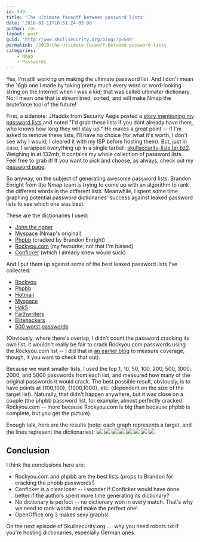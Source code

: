 ```yaml
---
id: 549
title: 'The ultimate faceoff between password lists'
date: '2010-03-11T10:51:24-05:00'
author: ron
layout: post
guid: 'http://www.skullsecurity.org/blog/?p=549'
permalink: /2010/the-ultimate-faceoff-between-password-lists
categories:
    - Nmap
    - Passwords
---
```


Yes, I'm still working on making the ultimate password list. And I don't mean the 16gb one I made by taking pretty much every word or word-looking string on the Internet when I was a kid; that was called ultimat<em>er</em> dictionary. No; I mean one that is streamlined, sorted, and will make Nmap the bruteforce tool of the future! 
<!--more-->
First, a sidenote: JHaddix from Security Aegis posted a <a href='http://www.securityaegis.com/easy-breezy-beautiful-password-attacking/'>story mentioning my password lists</a> and noted "I'd grab these lists if you dont already have them, who knows how long they will stay up." He makes a great point -- if I'm asked to remove these lists, I'll have no choice (for what it's worth, I don't see why I would; I cleared it with my ISP before hosting them). But, just in case, I wrapped everything up in a single tarball: <a href='http://downloads.skullsecurity.org/passwords/skullsecurity-lists.tar.bz2'>skullsecurity-lists.tar.bz2</a>. Weighing in at 132mb, it contains my whole collection of password lists. Feel free to grab it! If you want to pick and choose, as always, check out my <a href='http://www.skullsecurity.org/wiki/index.php/Passwords'>password page</a>. 

So anyway, on the subject of generating awesome password lists, Brandon Enright from the Nmap team is trying to come up with an algorithm to rank the different words in the different lists. Meanwhile, I spent some time graphing potential password dictionaries' success against leaked password lists to see which one was best. 

These are the dictionaries I used:
<ul>
<li><a href='http://downloads.skullsecurity.org/passwords/john.txt'>John the ripper</a></li>
<li><a href='http://downloads.skullsecurity.org/passwords/myspace.txt'>Myspace</a> (Nmap's original)</li>
<li><a href='http://downloads.skullsecurity.org/passwords/phpbb.txt'>Phpbb</a> (cracked by Brandon Enright)</li>
<li><a href='http://downloads.skullsecurity.org/passwords/rockyou.txt'>Rockyou.com</a> (my favourite; not that I'm biased)</li>
<li><a href='http://downloads.skullsecurity.org/passwords/conficker.txt'>Conficker</a> (which I already knew would suck)</li>
</ul>

And I put them up against some of the best leaked password lists I've collected:
<ul>
<li><a href='http://downloads.skullsecurity.org/passwords/rockyou.txt'>Rockyou</a></li>
<li><a href='http://downloads.skullsecurity.org/passwords/phpbb.txt'>Phpbb</a></li>
<li><a href='http://downloads.skullsecurity.org/passwords/hotmail.txt'>Hotmail</a></li>
<li><a href='http://downloads.skullsecurity.org/passwords/myspace.txt'>Myspace</a></li>
<li><a href='http://downloads.skullsecurity.org/passwords/hak5.txt'>Hak5</a></li>
<li><a href='http://downloads.skullsecurity.org/passwords/faithwriters.txt'>Faithwriters</a></li>
<li><a href='http://downloads.skullsecurity.org/passwords/elitehacker.txt'>Elitehackers</a></li>
<li><a href='http://downloads.skullsecurity.org/passwords/500-worst-passwords.txt'>500 worst passwords</a></li>
</ul>

(Obviously, where there's overlap, I didn't count the password cracking its own list; it wouldn't really be fair to crack Rockyou.com passwords using the Rockyou.com list -- I did that in <a href='http://www.skullsecurity.org/blog/?p=516'>an earlier blog</a> to measure coverage, though, if you want to check that out). 

Because we want smaller lists, I used the top 1, 10, 50, 100, 200, 500, 1000, 2000, and 5000 passwords from each list, and measured how many of the original passwords it would crack. The best possible result, obviously, is to have points at {100,100}, {1000,1000}, etc. (dependent on the size of the target list). Naturally, that didn't happen anywhere, but it was close on a couple (the phpbb password list, for example, almost perfectly cracked Rockyou.com -- more because Rockyou.com is big than because phpbb is complete, but you get the picture).

Enough talk, here are the results (note: each graph represents a target, and the lines represent the dictionaries):
<img src='/blogdata/cracked_rockyou.png'>
<img src='/blogdata/cracked_phpbb.png'>
<img src='/blogdata/cracked_hotmail.png'>
<img src='/blogdata/cracked_myspace.png'>
<img src='/blogdata/cracked_hak5.png'>
<img src='/blogdata/cracked_faithwriters.png'>
<img src='/blogdata/cracked_elitehackers.png'>
<img src='/blogdata/cracked_500worst.png'>

<h2>Conclusion</h2>
I think the conclusions here are:
<ul>
<li>Rockyou.com and phpbb are the best lists (props to Brandon for cracking the phpbb passwords!)</li>
<li>Conficker is a clear loser -- I wonder if Conficker would have done better if the authors spent more time generating its dictionary?</li>
<li>No dictionary is perfect -- no dictionary won in every match. That's why we need to rank words and make the perfect one!</li>
<li>OpenOffice.org 3 makes sexy graphs!</li>
</ul>

On the next episode of Skullsecurity.org..... why you need robots.txt if you're hosting dictionaries, especially German ones. 
